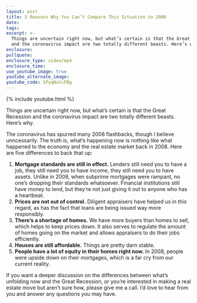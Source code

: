 ```yaml
---
layout: post
title: 5 Reasons Why You Can’t Compare This Situation to 2008
date:
tags:
excerpt: >-
  Things are uncertain right now, but what’s certain is that the Great Recession
  and the coronavirus impact are two totally different beasts. Here’s why.
enclosure:
pullquote:
enclosure_type: video/mp4
enclosure_time:
use_youtube_image: true
youtube_alternate_image:
youtube_code: 1PyqNulcFBg
---
```


{% include youtube.html %}

Things are uncertain right now, but what’s certain is that the Great Recession and the coronavirus impact are two totally different beasts. Here’s why.&nbsp;

The coronavirus has spurred many 2008 flashbacks, though I believe unncessarily. The truth is, what’s happening now is nothing like what happened to the economy and the real estate market back in 2008. Here are five differences to back that up:&nbsp;

1. **Mortgage standards are still in effect.** Lenders still need you to have a job, they still need you to have income, they still need you to have assets. Unlike in 2008, when subprime mortgages were rampant, no one’s dropping their standards whatsoever. Financial institutions still have money to lend, but they’re not just giving it out to anyone who has a heartbeat.&nbsp;
2. **Prices are not out of control.** Diligent appraisers have helped us in this regard, as has the fact that loans are being issued way more responsibly.&nbsp;
3. **There’s a shortage of homes.** We have more buyers than homes to sell, which helps to keep prices down. It also serves to regulate the amount of homes going on the market and allows appraisers to do their jobs efficiently.&nbsp;
4. **Houses are still affordable.** Things are pretty darn stable.&nbsp;
5. **People have a lot of equity in their homes right now.** In 2008, people were upside down on their mortgages, which is a far cry from our current reality.&nbsp;

If you want a deeper discussion on the differences between what’s unfolding now and the Great Recession, or you’re interested in making a real estate move but aren’t sure how, please give me a call. I’d love to hear from you and answer any questions you may have.&nbsp;